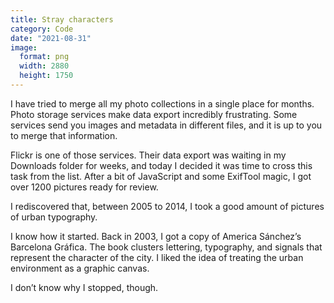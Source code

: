 ```yaml
---
title: Stray characters
category: Code
date: "2021-08-31"
image:
  format: png
  width: 2880
  height: 1750
---
```


I have tried to merge all my photo collections in a single place for months. Photo storage services make data export incredibly frustrating. Some services send you images and metadata in different files, and it is up to you to merge that information.

Flickr is one of those services. Their data export was waiting in my Downloads folder for weeks, and today I decided it was time to cross this task from the list. After a bit of JavaScript and some ExifTool magic, I got over 1200 pictures ready for review.

I rediscovered that, between 2005 to 2014, I took a good amount of pictures of urban typography.

I know how it started. Back in 2003, I got a copy of America Sánchez’s Barcelona Gráfica. The book clusters lettering, typography, and signals that represent the character of the city. I liked the idea of treating the urban environment as a graphic canvas.

I don’t know why I stopped, though.
